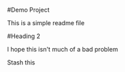 #Demo Project

This is a simple readme file

#Heading 2

I hope this isn't much of a bad problem 

Stash this